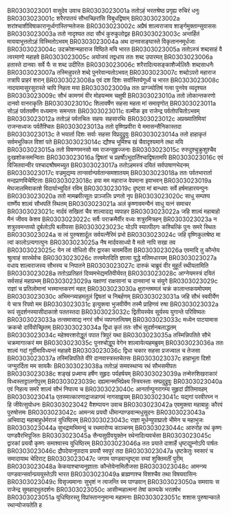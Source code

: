 BR0303023001	वासुदेव उवाच
BR0303023001a	ततोऽहं भरतश्रेष्ठ प्रगृह्य रुचिरं धनुः
BR0303023001c	शरैरपातयं सौभाच्छिरांसि विबुधद्विषाम्
BR0303023002a	शरांश्चाशीविषाकारानूर्ध्वगांस्तिग्मतेजसः
BR0303023002c	अप्रैषं शाल्वराजाय शार्ङ्गमुक्तान्सुवाससः
BR0303023003a	ततो नादृश्यत तदा सौभं कुरुकुलोद्वह
BR0303023003c	अन्तर्हितं माययाभूत्ततोऽहं विस्मितोऽभवम्
BR0303023004a	अथ दानवसङ्घास्ते विकृताननमूर्धजाः
BR0303023004c	उदक्रोशन्महाराज विष्ठिते मयि भारत
BR0303023005a	ततोऽस्त्रं शब्दसाहं वै त्वरमाणो महाहवे
BR0303023005c	अयोजयं तद्वधाय ततः शब्द उपारमत्
BR0303023006a	हतास्ते दानवाः सर्वे यैः स शब्द उदीरितः
BR0303023006c	शरैरादित्यसङ्काशैर्ज्वलितैः शब्दसाधनैः
BR0303023007a	तस्मिन्नुपरते शब्दे पुनरेवान्यतोऽभवत्
BR0303023007c	शब्दोऽपरो महाराज तत्रापि प्राहरं शरान्
BR0303023008a	एवं दश दिशः सर्वास्तिर्यगूर्ध्वं च भारत
BR0303023008c	नादयामासुरसुरास्ते चापि निहता मया
BR0303023009a	ततः प्राग्ज्योतिषं गत्वा पुनरेव व्यदृश्यत
BR0303023009c	सौभं कामगमं वीर मोहयन्मम चक्षुषी
BR0303023010a	ततो लोकान्तकरणो दानवो वानराकृतिः
BR0303023010c	शिलावर्षेण सहसा महता मां समावृणोत्
BR0303023011a	सोऽहं पर्वतवर्षेण वध्यमानः समन्ततः
BR0303023011c	वल्मीक इव राजेन्द्र पर्वतोपचितोऽभवम्
BR0303023012a	ततोऽहं पर्वतचितः सहयः सहसारथिः
BR0303023012c	अप्रख्यातिमियां राजन्सध्वजः पर्वतैश्चितः
BR0303023013a	ततो वृष्णिप्रवीरा ये ममासन्सैनिकास्तदा
BR0303023013c	ते भयार्ता दिशः सर्वाः सहसा विप्रदुद्रुवुः
BR0303023014a	ततो हाहाकृतं सर्वमभूत्किल विशां पते
BR0303023014c	द्यौश्च भूमिश्च खं चैवादृश्यमाने तथा मयि
BR0303023015a	ततो विषण्णमनसो मम राजन्सुहृज्जनाः
BR0303023015c	रुरुदुश्चुक्रुशुश्चैव दुःखशोकसमन्विताः
BR0303023016a	द्विषतां च प्रहर्षोऽभूदार्तिश्चाद्विषतामपि
BR0303023016c	एवं विजितवान्वीर पश्चादश्रौषमच्युत
BR0303023017a	ततोऽहमस्त्रं दयितं सर्वपाषाणभेदनम्
BR0303023017c	वज्रमुद्यम्य तान्सर्वान्पर्वतान्समशातयम्
BR0303023018a	ततः पर्वतभारार्ता मन्दप्राणविचेष्टिताः
BR0303023018c	हया मम महाराज वेपमाना इवाभवन्
BR0303023019a	मेघजालमिवाकाशे विदार्याभ्युदितं रविम्
BR0303023019c	दृष्ट्वा मां बान्धवाः सर्वे हर्षमाहारयन्पुनः
BR0303023020a	ततो मामब्रवीत्सूतः प्राञ्जलिः प्रणतो नृप
BR0303023020c	साधु सम्पश्य वार्ष्णेय शाल्वं सौभपतिं स्थितम्
BR0303023021a	अलं कृष्णावमन्यैनं साधु यत्नं समाचर
BR0303023021c	मार्दवं सखितां चैव शाल्वादद्य व्यपाहर
BR0303023022a	जहि शाल्वं महाबाहो मैनं जीवय केशव
BR0303023022c	सर्वैः पराक्रमैर्वीर वध्यः शत्रुरमित्रहन्
BR0303023023a	न शत्रुरवमन्तव्यो दुर्बलोऽपि बलीयसा
BR0303023023c	योऽपि स्यात्पीठगः कश्चित्किं पुनः समरे स्थितः
BR0303023024a	स त्वं पुरुषशार्दूल सर्वयत्नैरिमं प्रभो
BR0303023024c	जहि वृष्णिकुलश्रेष्ठ मा त्वां कालोऽत्यगात्पुनः
BR0303023025a	नैष मार्दवसाध्यो वै मतो नापि सखा तव
BR0303023025c	येन त्वं योधितो वीर द्वारका चावमर्दिता
BR0303023026a	एवमादि तु कौन्तेय श्रुत्वाहं सारथेर्वचः
BR0303023026c	तत्त्वमेतदिति ज्ञात्वा युद्धे मतिमधारयम्
BR0303023027a	वधाय शाल्वराजस्य सौभस्य च निपातने
BR0303023027c	दारुकं चाब्रुवं वीर मुहूर्तं स्थीयतामिति
BR0303023028a	ततोऽप्रतिहतं दिव्यमभेद्यमतिवीर्यवत्
BR0303023028c	आग्नेयमस्त्रं दयितं सर्वसाहं महाप्रभम्
BR0303023029a	यक्षाणां राक्षसानां च दानवानां च संयुगे
BR0303023029c	राज्ञां च प्रतिलोमानां भस्मान्तकरणं महत्
BR0303023030a	क्षुरान्तममलं चक्रं कालान्तकयमोपमम्
BR0303023030c	अभिमन्त्र्याहमतुलं द्विषतां च निबर्हणम्
BR0303023031a	जहि सौभं स्ववीर्येण ये चात्र रिपवो मम
BR0303023031c	इत्युक्त्वा भुजवीर्येण तस्मै प्राहिणवं रुषा
BR0303023032a	रूपं सुदर्शनस्यासीदाकाशे पततस्तदा
BR0303023032c	द्वितीयस्येव सूर्यस्य युगान्ते परिविष्यतः
BR0303023033a	तत्समासाद्य नगरं सौभं व्यपगतत्विषम्
BR0303023033c	मध्येन पाटयामास क्रकचो दार्विवोच्छ्रितम्
BR0303023034a	द्विधा कृतं ततः सौभं सुदर्शनबलाद्धतम्
BR0303023034c	महेश्वरशरोद्धूतं पपात त्रिपुरं यथा
BR0303023035a	तस्मिन्निपतिते सौभे चक्रमागात्करं मम
BR0303023035c	पुनश्चोद्धूय वेगेन शाल्वायेत्यहमब्रुवम्
BR0303023036a	ततः शाल्वं गदां गुर्वीमाविध्यन्तं महाहवे
BR0303023036c	द्विधा चकार सहसा प्रजज्वाल च तेजसा
BR0303023037a	तस्मिन्निपतिते वीरे दानवास्त्रस्तचेतसः
BR0303023037c	हाहाभूता दिशो जग्मुरर्दिता मम सायकैः
BR0303023038a	ततोऽहं समवस्थाप्य रथं सौभसमीपतः
BR0303023038c	शङ्खं प्रध्माप्य हर्षेण सुहृदः पर्यहर्षयम्
BR0303023039a	तन्मेरुशिखराकारं विध्वस्ताट्टालगोपुरम्
BR0303023039c	दह्यमानमभिप्रेक्ष्य स्त्रियस्ताः सम्प्रदुद्रुवुः
BR0303023040a	एवं निहत्य समरे शाल्वं सौभं निपात्य च
BR0303023040c	आनर्तान्पुनरागम्य सुहृदां प्रीतिमावहम्
BR0303023041a	एतस्मात्कारणाद्राजन्नागमं नागसाह्वयम्
BR0303023041c	यद्यगां परवीरघ्न न हि जीवेत्सुयोधनः
BR0303023042	वैशम्पायन उवाच
BR0303023042a	एवमुक्त्वा महाबाहुः कौरवं पुरुषोत्तमः
BR0303023042c	आमन्त्र्य प्रययौ धीमान्पाण्डवान्मधुसूदनः
BR0303023043a	अभिवाद्य महाबाहुर्धर्मराजं युधिष्ठिरम्
BR0303023043c	राज्ञा मूर्धन्युपाघ्रातो भीमेन च महाभुजः
BR0303023044a	सुभद्रामभिमन्युं च रथमारोप्य काञ्चनम्
BR0303023044c	आरुरोह रथं कृष्णः पाण्डवैरभिपूजितः
BR0303023045a	सैन्यसुग्रीवयुक्तेन रथेनादित्यवर्चसा
BR0303023045c	द्वारकां प्रययौ कृष्णः समाश्वास्य युधिष्ठिरम्
BR0303023046a	ततः प्रयाते दाशार्हे धृष्टद्युम्नोऽपि पार्षतः
BR0303023046c	द्रौपदेयानुपादाय प्रययौ स्वपुरं तदा
BR0303023047a	धृष्टकेतुः स्वसारं च समादायाथ चेदिराट्
BR0303023047c	जगाम पाण्डवान्दृष्ट्वा रम्यां शुक्तिमतीं पुरीम्
BR0303023048a	केकयाश्चाप्यनुज्ञाताः कौन्तेयेनामितौजसा
BR0303023048c	आमन्त्र्य पाण्डवान्सर्वान्प्रययुस्तेऽपि भारत
BR0303023049a	ब्राह्मणाश्च विशश्चैव तथा विषयवासिनः
BR0303023049c	विसृज्यमानाः सुभृशं न त्यजन्ति स्म पाण्डवान्
BR0303023050a	समवायः स राजेन्द्र सुमहाद्भुतदर्शनः
BR0303023050c	आसीन्महात्मनां तेषां काम्यके भरतर्षभ
BR0303023051a	युधिष्ठिरस्तु विप्रांस्ताननुमान्य महामनाः
BR0303023051c	शशास पुरुषान्काले रथान्योजयतेति ह
